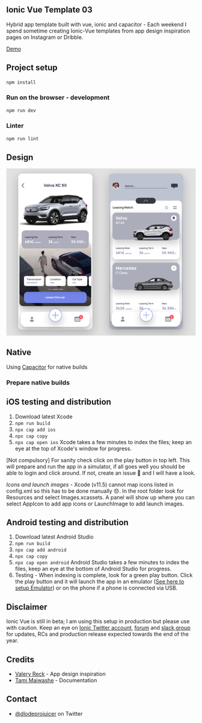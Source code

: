 ## Ionic Vue Template 03

Hybrid app template built with vue, ionic and capacitor - Each weekend I spend sometime creating Ionic-Vue templates from app design inspiration pages on Instagram or Dribble.

[Demo](https://ionic-vue-template-03.netlify.app)

## Project setup
```
npm install
```

### Run on the browser - development
```
npm run dev
```

### Linter
```
npm run lint
```

## Design
![alt text](/design.png "Logo Title Text 1")

## Native

Using [Capacitor](https://capacitorjs.com/docs/getting-started) for native builds

### Prepare native builds

## iOS testing and distribution
1. Download latest Xcode
2. `npm run build`
3. `npx cap add ios`
3. `npx cap copy`
4. `npx cap open ios` Xcode takes a few minutes to index the files; keep an eye at the top of Xcode's window for progress.

[Not compulsory] For sanity check click on the play button in top left. This will prepare and run the app in a simulator, if all goes well you should be able to login and click around. If not, create an issue 🤷 and I will have a look.

*Icons and launch images* - Xcode (v11.5) cannot map icons listed in config.xml so this has to be done manually 😞. In the root folder look for Resources and select Images.xcassets. A panel will show up where you can select AppIcon to add app icons or LaunchImage to add launch images.

## Android testing and distribution
1. Download latest Android Studio
2. `npm run build`
3. `npx cap add android`
3. `npx cap copy`
4. `npx cap open android` Android Studio takes a few minutes to index the files, keep an eye at the bottom of Android Studio for progress.
5. Testing - When indexing is complete, look for a green play button. Click the play button and it will launch the app in an emulator ([See here to setup Emulator](https://developer.android.com/studio/run/managing-avds)) or on the phone if a phone is connected via USB.

## Disclaimer
Ionic Vue is still in beta; I am using this setup in production but please use with caution. Keep an eye on [Ionic Twitter account](https://twitter.com/Ionicframework), [forum](https://forum.ionicframework.com/) and [slack group](https://ionic-worldwide.slack.com) for updates, RCs and production release expected towards the end of the year.

## Credits
- [Valery Reck](https://dribbble.com/shots/11438470-Car-Leasing-App-Concept) - App design inspiration
- [Tami Maiwashe](https://www.linkedin.com/in/tami-maiwashe-32824a19a/) - Documentation

## Contact
- [@dlodeprojuicer](https://twitter.com/dlodeprojuicer) on Twitter
